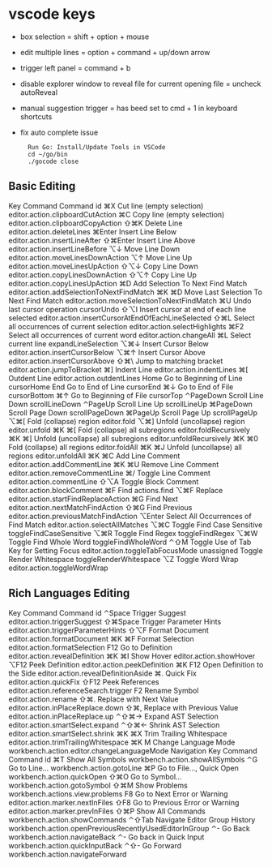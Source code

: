 # vscode keys

- box selection = shift + option + mouse
- edit multiple lines = option + command + up/down arrow
- trigger left panel = command + b
- disable explorer window to reveal file for current opening file = uncheck autoReveal
- manual suggestion trigger = has beed set to cmd + 1 in keyboard shortcuts
- fix auto complete issue

        Run Go: Install/Update Tools in VSCode
        cd ~/go/bin
        ./gocode close


## Basic Editing
Key	Command	Command id
⌘X	Cut line (empty selection)	editor.action.clipboardCutAction
⌘C	Copy line (empty selection)	editor.action.clipboardCopyAction
⇧⌘K	Delete Line	editor.action.deleteLines
⌘Enter	Insert Line Below	editor.action.insertLineAfter
⇧⌘Enter	Insert Line Above	editor.action.insertLineBefore
⌥↓	Move Line Down	editor.action.moveLinesDownAction
⌥↑	Move Line Up	editor.action.moveLinesUpAction
⇧⌥↓	Copy Line Down	editor.action.copyLinesDownAction
⇧⌥↑	Copy Line Up	editor.action.copyLinesUpAction
⌘D	Add Selection To Next Find Match	editor.action.addSelectionToNextFindMatch
⌘K ⌘D	Move Last Selection To Next Find Match	editor.action.moveSelectionToNextFindMatch
⌘U	Undo last cursor operation	cursorUndo
⇧⌥I	Insert cursor at end of each line selected	editor.action.insertCursorAtEndOfEachLineSelected
⇧⌘L	Select all occurrences of current selection	editor.action.selectHighlights
⌘F2	Select all occurrences of current word	editor.action.changeAll
⌘L	Select current line	expandLineSelection
⌥⌘↓	Insert Cursor Below	editor.action.insertCursorBelow
⌥⌘↑	Insert Cursor Above	editor.action.insertCursorAbove
⇧⌘\	Jump to matching bracket	editor.action.jumpToBracket
⌘]	Indent Line	editor.action.indentLines
⌘[	Outdent Line	editor.action.outdentLines
Home	Go to Beginning of Line	cursorHome
End	Go to End of Line	cursorEnd
⌘↓	Go to End of File	cursorBottom
⌘↑	Go to Beginning of File	cursorTop
⌃PageDown	Scroll Line Down	scrollLineDown
⌃PageUp	Scroll Line Up	scrollLineUp
⌘PageDown	Scroll Page Down	scrollPageDown
⌘PageUp	Scroll Page Up	scrollPageUp
⌥⌘[	Fold (collapse) region	editor.fold
⌥⌘]	Unfold (uncollapse) region	editor.unfold
⌘K ⌘[	Fold (collapse) all subregions	editor.foldRecursively
⌘K ⌘]	Unfold (uncollapse) all subregions	editor.unfoldRecursively
⌘K ⌘0	Fold (collapse) all regions	editor.foldAll
⌘K ⌘J	Unfold (uncollapse) all regions	editor.unfoldAll
⌘K ⌘C	Add Line Comment	editor.action.addCommentLine
⌘K ⌘U	Remove Line Comment	editor.action.removeCommentLine
⌘/	Toggle Line Comment	editor.action.commentLine
⇧⌥A	Toggle Block Comment	editor.action.blockComment
⌘F	Find	actions.find
⌥⌘F	Replace	editor.action.startFindReplaceAction
⌘G	Find Next	editor.action.nextMatchFindAction
⇧⌘G	Find Previous	editor.action.previousMatchFindAction
⌥Enter	Select All Occurrences of Find Match	editor.action.selectAllMatches
⌥⌘C	Toggle Find Case Sensitive	toggleFindCaseSensitive
⌥⌘R	Toggle Find Regex	toggleFindRegex
⌥⌘W	Toggle Find Whole Word	toggleFindWholeWord
⌃⇧M	Toggle Use of Tab Key for Setting Focus	editor.action.toggleTabFocusMode
unassigned	Toggle Render Whitespace	toggleRenderWhitespace
⌥Z	Toggle Word Wrap	editor.action.toggleWordWrap


## Rich Languages Editing
Key	Command	Command id
⌃Space	Trigger Suggest	editor.action.triggerSuggest
⇧⌘Space	Trigger Parameter Hints	editor.action.triggerParameterHints
⇧⌥F	Format Document	editor.action.formatDocument
⌘K ⌘F	Format Selection	editor.action.formatSelection
F12	Go to Definition	editor.action.revealDefinition
⌘K ⌘I	Show Hover	editor.action.showHover
⌥F12	Peek Definition	editor.action.peekDefinition
⌘K F12	Open Definition to the Side	editor.action.revealDefinitionAside
⌘.	Quick Fix	editor.action.quickFix
⇧F12	Peek References	editor.action.referenceSearch.trigger
F2	Rename Symbol	editor.action.rename
⇧⌘.	Replace with Next Value	editor.action.inPlaceReplace.down
⇧⌘,	Replace with Previous Value	editor.action.inPlaceReplace.up
⌃⇧⌘→	Expand AST Selection	editor.action.smartSelect.expand
⌃⇧⌘←	Shrink AST Selection	editor.action.smartSelect.shrink
⌘K ⌘X	Trim Trailing Whitespace	editor.action.trimTrailingWhitespace
⌘K M	Change Language Mode	workbench.action.editor.changeLanguageMode
Navigation
Key	Command	Command id
⌘T	Show All Symbols	workbench.action.showAllSymbols
⌃G	Go to Line...	workbench.action.gotoLine
⌘P	Go to File..., Quick Open	workbench.action.quickOpen
⇧⌘O	Go to Symbol...	workbench.action.gotoSymbol
⇧⌘M	Show Problems	workbench.actions.view.problems
F8	Go to Next Error or Warning	editor.action.marker.nextInFiles
⇧F8	Go to Previous Error or Warning	editor.action.marker.prevInFiles
⇧⌘P	Show All Commands	workbench.action.showCommands
⌃⇧Tab	Navigate Editor Group History	workbench.action.openPreviousRecentlyUsedEditorInGroup
⌃-	Go Back	workbench.action.navigateBack
⌃-	Go back in Quick Input	workbench.action.quickInputBack
⌃⇧-	Go Forward	workbench.action.navigateForward

